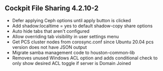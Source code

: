 ## Cockpit File Sharing 4.2.10-2
* Defer applying Ceph options until apply button is clicked
* Add shadow:localtime = yes to default shadow-copy share options
* Auto hide tabs that aren't configured
* Allow overriding tab visibility in user settings menu
* Get PCS cluster nodes from corosync.conf since Ubuntu 20.04 pcs version does not have JSON output
* Migrate samba management code to houston-common-lib
* Removes unused Windows ACL option and adds conditional check to only show desired ACL toggle if server is Domain Joined